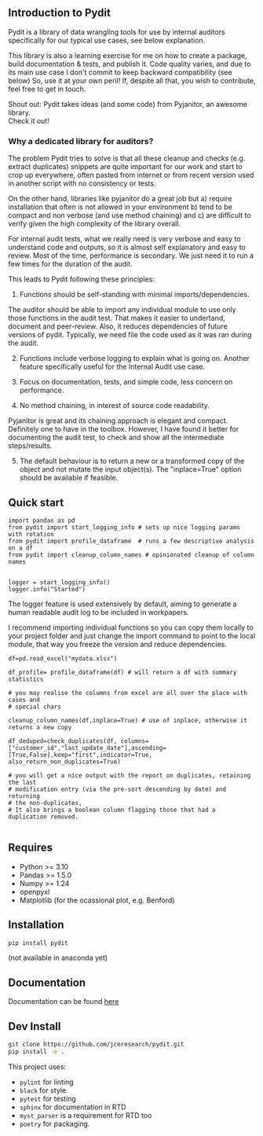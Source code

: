 
## Introduction to Pydit 

Pydit is a library of data wrangling tools for use by internal auditors 
specifically for our typical use cases, see below explanation.

This library is also a learning exercise for me on how to create a package, build documentation & tests, and publish it. 
Code quality varies, and due to its main use case I don't commit to keep backward 
compatibility (see below) So, use it at your own peril! 
If, despite all that, you wish to contribute, feel free to get in touch.

Shout out: Pydit takes ideas (and some code) from Pyjanitor, an awesome library.  
Check it out!

### Why a dedicated library for auditors?

The problem Pydit tries to solve is that all these cleanup and checks (e.g. extract 
duplicates) snippets are quite important for our work and start to crop up everywhere, 
often pasted from internet or from recent version used in another script with no 
consistency or tests.

On the other hand, libraries like pyjanitor do a great job but 
  a) require installation that often is not allowed in your environment 
  b) tend to be compact and non verbose (and use method chaining) and 
  c) are difficult to verify given the high complexity of the library overall. 

For internal audit tests, what we really need is very verbose and easy to 
understand code and outputs, so it is almost self explanatory and easy 
to review. 
Most of the time, performance is secondary. We just need it to run a 
few times for the duration of the audit.

This leads to Pydit following these principles:

1.  Functions should be self-standing with minimal imports/dependencies. 

The auditor should be able to import any individual module to use only those 
functions in the audit test. That makes it easier to undertand, document and 
peer-review. Also, it reduces dependencies of future versions of pydit. 
Typically, we need file the code used as it was ran during the audit.

2. Functions include verbose logging to explain what is going on. Another feature specifically useful for the Internal Audit use case.

3. Focus on documentation, tests, and simple code, less concern on performance.

4. No method chaining, in interest of source code readability. 

Pyjanitor is great and its chaining approach is elegant and compact. Definitely one to have in the toolbox. However, I have found it better for documenting the audit test, to check and show all the intermediate steps/results. 

5. The default behaviour is to return a new or a transformed copy of the object and not mutate the input object(s). The "inplace=True" option should be available if feasible.



## Quick start
```
import pandas as pd
from pydit import start_logging_info # sets up nice logging params with rotation
from pydit import profile_dataframe  # runs a few descriptive analysis on a df
from pydit import cleanup_column_names # opinionated cleanup of column names


logger = start_logging_info()
logger.info("Started")

```

The logger feature is used extensively by default, aiming to generate a human 
readable audit log to be included in workpapers.

I recommend importing individual functions so you can copy them locally to your
project folder and just change the import command to point to the local module,
that way you freeze the version and reduce dependencies.

```
df=pd.read_excel("mydata.xlsx")

df_profile= profile_dataframe(df) # will return a df with summary statistics

# you may realise the columns from excel are all over the place with cases and
# special chars

cleanup_column_names(df,inplace=True) # use of inplace, otherwise it returns a new copy

df_deduped=check_duplicates(df, columns=["customer_id","last_update_date"],ascending=[True,False],keep="first",indicator=True, also_return_non_duplicates=True)

# you will get a nice output with the report on duplicates, retaining the last
# modification entry (via the pre-sort descending by date) and returning 
# the non-duplicates,  
# It also brings a boolean column flagging those that had a duplication removed.


```

## Requires
- Python >= 3.10
- Pandas >= 1.5.0
- Numpy >= 1.24
- openpyxl
- Matplotlib (for the ocassional plot, e.g. Benford)


## Installation
```bash
pip install pydit
```
(not available in anaconda yet)

## Documentation
Documentation can be found [here](https://pydit.readthedocs.io/en/latest/index.html)

## Dev Install
```bash
git clone https://github.com/jceresearch/pydit.git
pip install -e .
```
This project uses:
- ```pylint``` for linting 
- ```black``` for style 
- ```pytest``` for testing 
- ```sphinx``` for documentation in RTD 
- ```myst_parser``` is a requirement for RTD too 
- ```poetry``` for packaging. 


